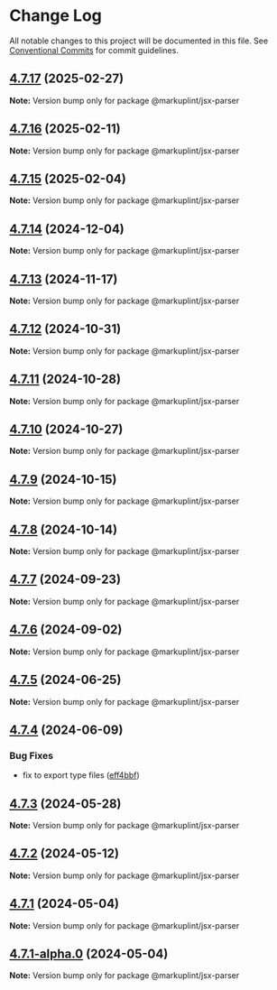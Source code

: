 # Change Log

All notable changes to this project will be documented in this file.
See [Conventional Commits](https://conventionalcommits.org) for commit guidelines.

## [4.7.17](https://github.com/markuplint/markuplint/compare/@markuplint/jsx-parser@4.7.16...@markuplint/jsx-parser@4.7.17) (2025-02-27)

**Note:** Version bump only for package @markuplint/jsx-parser

## [4.7.16](https://github.com/markuplint/markuplint/compare/@markuplint/jsx-parser@4.7.15...@markuplint/jsx-parser@4.7.16) (2025-02-11)

**Note:** Version bump only for package @markuplint/jsx-parser

## [4.7.15](https://github.com/markuplint/markuplint/compare/@markuplint/jsx-parser@4.7.14...@markuplint/jsx-parser@4.7.15) (2025-02-04)

**Note:** Version bump only for package @markuplint/jsx-parser

## [4.7.14](https://github.com/markuplint/markuplint/compare/@markuplint/jsx-parser@4.7.13...@markuplint/jsx-parser@4.7.14) (2024-12-04)

**Note:** Version bump only for package @markuplint/jsx-parser

## [4.7.13](https://github.com/markuplint/markuplint/compare/@markuplint/jsx-parser@4.7.12...@markuplint/jsx-parser@4.7.13) (2024-11-17)

**Note:** Version bump only for package @markuplint/jsx-parser

## [4.7.12](https://github.com/markuplint/markuplint/compare/@markuplint/jsx-parser@4.7.11...@markuplint/jsx-parser@4.7.12) (2024-10-31)

**Note:** Version bump only for package @markuplint/jsx-parser

## [4.7.11](https://github.com/markuplint/markuplint/compare/@markuplint/jsx-parser@4.7.10...@markuplint/jsx-parser@4.7.11) (2024-10-28)

**Note:** Version bump only for package @markuplint/jsx-parser

## [4.7.10](https://github.com/markuplint/markuplint/compare/@markuplint/jsx-parser@4.7.9...@markuplint/jsx-parser@4.7.10) (2024-10-27)

**Note:** Version bump only for package @markuplint/jsx-parser

## [4.7.9](https://github.com/markuplint/markuplint/compare/@markuplint/jsx-parser@4.7.8...@markuplint/jsx-parser@4.7.9) (2024-10-15)

**Note:** Version bump only for package @markuplint/jsx-parser

## [4.7.8](https://github.com/markuplint/markuplint/compare/@markuplint/jsx-parser@4.7.7...@markuplint/jsx-parser@4.7.8) (2024-10-14)

**Note:** Version bump only for package @markuplint/jsx-parser

## [4.7.7](https://github.com/markuplint/markuplint/compare/@markuplint/jsx-parser@4.7.6...@markuplint/jsx-parser@4.7.7) (2024-09-23)

**Note:** Version bump only for package @markuplint/jsx-parser

## [4.7.6](https://github.com/markuplint/markuplint/compare/@markuplint/jsx-parser@4.7.5...@markuplint/jsx-parser@4.7.6) (2024-09-02)

**Note:** Version bump only for package @markuplint/jsx-parser

## [4.7.5](https://github.com/markuplint/markuplint/compare/@markuplint/jsx-parser@4.7.4...@markuplint/jsx-parser@4.7.5) (2024-06-25)

**Note:** Version bump only for package @markuplint/jsx-parser

## [4.7.4](https://github.com/markuplint/markuplint/compare/@markuplint/jsx-parser@4.7.3...@markuplint/jsx-parser@4.7.4) (2024-06-09)

### Bug Fixes

- fix to export type files ([eff4bbf](https://github.com/markuplint/markuplint/commit/eff4bbfd127574809dc5e15d7cafe87699758ee0))

## [4.7.3](https://github.com/markuplint/markuplint/compare/@markuplint/jsx-parser@4.7.2...@markuplint/jsx-parser@4.7.3) (2024-05-28)

**Note:** Version bump only for package @markuplint/jsx-parser

## [4.7.2](https://github.com/markuplint/markuplint/compare/@markuplint/jsx-parser@4.7.1...@markuplint/jsx-parser@4.7.2) (2024-05-12)

**Note:** Version bump only for package @markuplint/jsx-parser

## [4.7.1](https://github.com/markuplint/markuplint/compare/@markuplint/jsx-parser@4.7.1-alpha.0...@markuplint/jsx-parser@4.7.1) (2024-05-04)

**Note:** Version bump only for package @markuplint/jsx-parser

## [4.7.1-alpha.0](https://github.com/markuplint/markuplint/compare/@markuplint/jsx-parser@4.7.0...@markuplint/jsx-parser@4.7.1-alpha.0) (2024-05-04)

**Note:** Version bump only for package @markuplint/jsx-parser
